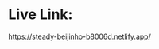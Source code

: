 # Live Link:

<a href='https://steady-beijinho-b8006d.netlify.app/'>https://steady-beijinho-b8006d.netlify.app/</a>
